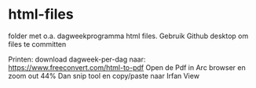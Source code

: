 # html-files
folder met o.a. dagweekprogramma html files.
Gebruik Github desktop om files te committen


Printen:
download dagweek-per-dag naar:
https://www.freeconvert.com/html-to-pdf
Open de Pdf in Arc browser en zoom out 44%
Dan snip tool en copy/paste naar Irfan View

